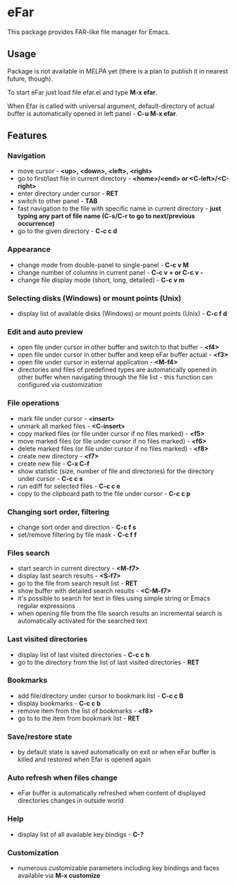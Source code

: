 # eFar

This package provides FAR-like file manager for Emacs.

## Usage
Package is not available in MELPA yet (there is a plan to publish it in nearest future, though).

To start eFar just load file efar.el and type **M-x efar**.

When Efar is called with universal argument, default-directory of actual buffer is automatically opened in left panel - **C-u M-x efar**.

## Features

### Navigation
* move cursor - **\<up\>, \<down\>, \<left\>, \<right\>**
* go to first/last file in current directory - **\<home\>/\<end\> or \<C-left\>/\<C-right\>**
* enter directory under cursor - **RET**
* switch to other panel - **TAB**
* fast navigation to the file with specific name in current directory - **just typing any part of file name (C-s/C-r to go to next/previous occurrence)**
* go to the given directory - **C-c c d**

### Appearance
* change mode from double-panel to single-panel - **C-c v M**
* change number of columns in current panel - **C-c v +   or   C-c v -**
* change file display mode (short, long, detailed) - **C-c v m**

### Selecting disks (Windows) or mount points (Unix)
* display list of available disks (Windows) or mount points (Unix) - **C-c f d**

### Edit and auto preview
* open file under cursor in other buffer and switch to that buffer - **\<f4\>**
* open file under cursor in other buffer and keep eFar buffer actual - **\<f3\>**
* open file under cursor in external application - **\<M-f4\>**
* directories and files of predefined types are automatically opened in other buffer when navigating through the file list - this function can configured via customization
 
### File operations
* mark file under cursor - **\<insert\>**
* unmark all marked files - **\<C-insert\>**
* copy marked files (or file under cursor if no files marked) - **\<f5\>**
* move marked files (or file under cursor if no files marked) - **\<f6\>**
* delete marked files (or file under cursor if no files marked) - **\<f8\>**
* create new directory - **\<f7\>**
* create new file - **C-x C-f**
* show statistic (size, number of file and directories) for the directory under cursor - **C-c c s**
* run ediff for selected files - **C-c c e**
* copy to the clipboard path to the file under cursor - **C-c c p**

### Changing sort order, filtering
* change sort order and direction - **C-c f s**
* set/remove filtering by file mask - **C-c f f**

### Files search
* start search in current directory - **\<M-f7\>**
* display last search results - **\<S-f7\>**
* go to the file from search result list - **RET**
* show buffer with detailed search results - **\<C-M-f7\>**
* it's possible to search for text in files using simple string or Emacs regular expressions
* when opening file from the file search results an incremental search is automatically activated for the searched text

### Last visited directories
* display list of last visited directories - **C-c c h**
* go to the directory from the list of last visited directories - **RET**

### Bookmarks
* add file/directory under cursor to bookmark list - **C-c c B**
* display bookmarks - **C-c c b**
* remove item from the list of bookmarks - **\<f8\>**
* go to to the item from bookmark list - **RET**

### Save/restore state
* by default state is saved automatically on exit or when eFar buffer is killed and restored when Efar is opened again

### Auto refresh when files change
* eFar buffer is automatically refreshed when content of displayed directories changes in outside world

### Help
* display list of all available key bindigs - **C-?**

### Customization
* numerous customizable parameters including key bindings and faces available via **M-x customize**
